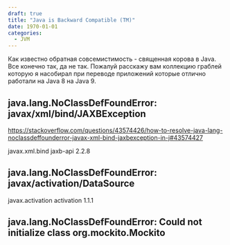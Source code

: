 ```yaml
---
draft: true
title: "Java is Backward Compatible (TM)"
date: 1970-01-01
categories:
  - JVM
---
```


Как известно обратная совсемистимость - священная корова в Java. Все конечно так, да не так.
Пожалуй расскажу вам коллекцию граблей которую я насобирал при переводе приложений которые отлично работали на Java 8 на Java 9.

## java.lang.NoClassDefFoundError: javax/xml/bind/JAXBException

https://stackoverflow.com/questions/43574426/how-to-resolve-java-lang-noclassdeffounderror-javax-xml-bind-jaxbexception-in-j#43574427

<dependency>
    <groupId>javax.xml.bind</groupId>
    <artifactId>jaxb-api</artifactId>
    <version>2.2.8</version>
</dependency>

## java.lang.NoClassDefFoundError: javax/activation/DataSource

<dependency>
    <groupId>javax.activation</groupId>
    <artifactId>activation</artifactId>
    <version>1.1.1</version>
</dependency>

## java.lang.NoClassDefFoundError: Could not initialize class org.mockito.Mockito
